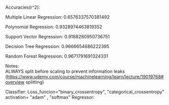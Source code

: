 Accuracies(r^2):

Multiple Linear Regression:  0.6576337570381492

Polynomial Regression:       0.9328974463819352

Support Vector Regression:   0.9188280950736751

Decision Tree Regression:    0.9666654686222395

Random Forest Regression:    0.9671791691324331




Notes:  
ALWAYS split before scaling to prevent information leaks (https://www.udemy.com/course/machinelearning/learn/lecture/19019768#overview splitting)

Classifier:
  Loss_funcion="binary_crossentropy", "categorical_crossentropy"  
  activation=  "adam"               , "softmax"
Regressor:
  
